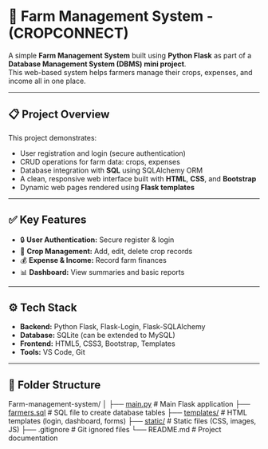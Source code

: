 # 🌾 Farm Management System -(CROPCONNECT)

A simple **Farm Management System** built using **Python Flask** as part of a **Database Management System (DBMS) mini project**.  
This web-based system helps farmers manage their crops, expenses, and income all in one place.

---

## 📋 Project Overview

This project demonstrates:
- User registration and login (secure authentication)
- CRUD operations for farm data: crops, expenses
- Database integration with **SQL** using SQLAlchemy ORM
- A clean, responsive web interface built with **HTML**, **CSS**, and **Bootstrap**
- Dynamic web pages rendered using **Flask templates**

---

## ✅ Key Features

- 🔒 **User Authentication:** Secure register & login
- 🌾 **Crop Management:** Add, edit, delete crop records
- 💰 **Expense & Income:** Record farm finances
- 📊 **Dashboard:** View summaries and basic reports

---

## ⚙️ Tech Stack

- **Backend:** Python Flask, Flask-Login, Flask-SQLAlchemy
- **Database:** SQLite (can be extended to MySQL)
- **Frontend:** HTML5, CSS3, Bootstrap, Templates
- **Tools:** VS Code, Git

---

## 📂 Folder Structure

Farm-management-system/
│
├── [main.py](main.py) # Main Flask application
├── [farmers.sql](farmers.sql) # SQL file to create database tables
├── [templates/](templates/) # HTML templates (login, dashboard, forms)
├── [static/](static/) # Static files (CSS, images, JS)
├── .gitignore # Git ignored files
└── README.md # Project documentation


